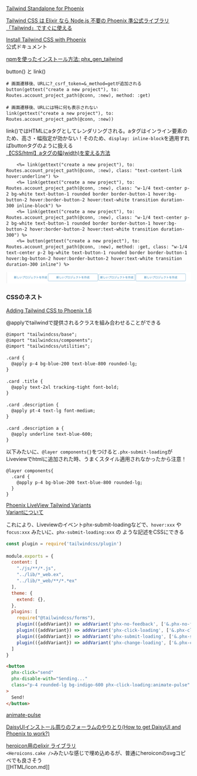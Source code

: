 [Tailwind Standalone for Phoenix](https://fly.io/phoenix-files/tailwind-standalone/)

[Tailwind CSS は Elixir なら Node.js 不要の Phoenix 準公式ライブラリ「Tailwind」ですぐに使える](https://qiita.com/piacerex/items/c2e6b1763fbcc7679e67)

[Install Tailwind CSS with Phoenix](https://tailwindcss.com/docs/guides/phoenix)  
公式ドキュメント

[npmを使ったインストール方法: phx_gen_tailwind](https://github.com/kevinlang/phx_gen_tailwind)


button() と link()

```
# 画面遷移後、URLに?_csrf_token=&_method=getが追加される
button(gettext("create a new project"), to: Routes.account_project_path(@conn, :new), method: :get)

# 画面遷移後、URLには特に何も表示されない
link(gettext("create a new project"), to: Routes.account_project_path(@conn, :new))
```

link()ではHTMLにaタグとしてレンダリングされる。aタグはインライン要素のため、高さ・幅指定が効かない！そのため、`display: inline-block`を適用すればbuttonタグのように扱える  
[【CSS/html】aタグの幅(width)を変える方法](https://csshtml.work/a-width/)

```
    <%= link(gettext("create a new project"), to: Routes.account_project_path(@conn, :new), class: "text-content-link hover:underline") %>
    <%= link(gettext("create a new project"), to: Routes.account_project_path(@conn, :new), class: "w-1/4 text-center p-2 bg-white text-button-1 rounded border border-button-1 hover:bg-button-2 hover:border-button-2 hover:text-white transition duration-300 inline-block") %>
    <%= link(gettext("create a new project"), to: Routes.account_project_path(@conn, :new), class: "w-1/4 text-center p-2 bg-white text-button-1 rounded border border-button-1 hover:bg-button-2 hover:border-button-2 hover:text-white transition duration-300") %>
    <%= button(gettext("create a new project"), to: Routes.account_project_path(@conn, :new), method: :get, class: "w-1/4 text-center p-2 bg-white text-button-1 rounded border border-button-1 hover:bg-button-2 hover:border-button-2 hover:text-white transition duration-300 inline") %>
```

![img](assets/img1.png)

### CSSのネスト

[Adding Tailwind CSS to Phoenix 1.6](https://pragmaticstudio.com/tutorials/adding-tailwind-css-to-phoenix)

@applyでtailwindで提供されるクラスを組み合わせることができる

```
@import "tailwindcss/base";
@import "tailwindcss/components";
@import "tailwindcss/utilities";

.card {
  @apply p-4 bg-blue-200 text-blue-800 rounded-lg;
}

.card .title {
  @apply text-2xl tracking-tight font-bold;
}

.card .description {
  @apply pt-4 text-lg font-medium;
}

.card .description a {
  @apply underline text-blue-600;
}
```

以下みたいに、`@layer components{}`をつけると`.phx-submit-loading`がLiveviewでhtmlに追加された時、うまくスタイル適用されなかったから注意！

```
@layer components{
  .card {
    @apply p-4 bg-blue-200 text-blue-800 rounded-lg;
  }
}
```

[Phoenix LiveView Tailwind Variants](https://fly.io/phoenix-files/phoenix-liveview-tailwind-variants/)  
[Variantについて](https://tailwindcss.com/docs/plugins#adding-variants)

これにより、Liveviewのイベントphx-submit-loadingなどで、`hover:xxx` や `focus:xxx` みたいに、`phx-submit-loading:xxx` の ような記述をCSSにできる

```js assets/tailwind.config.js
const plugin = require('tailwindcss/plugin')

module.exports = {
  content: [
    "./js/**/*.js",
    "../lib/*_web.ex",
    "../lib/*_web/**/*.*ex"
  ],
  theme: {
    extend: {},
  },
  plugins: [
    require("@tailwindcss/forms"),
    plugin(({addVariant}) => addVariant('phx-no-feedback', ['&.phx-no-feedback', '.phx-no-feedback &'])),
    plugin(({addVariant}) => addVariant('phx-click-loading', ['&.phx-click-loading', '.phx-click-loading &'])),
    plugin(({addVariant}) => addVariant('phx-submit-loading', ['&.phx-submit-loading', '.phx-submit-loading &'])),
    plugin(({addVariant}) => addVariant('phx-change-loading', ['&.phx-change-loading', '.phx-change-loading &']))
  ]
}
```

```html hogehoge.html.heex
<button
  phx-click="send"
  phx-disable-with="Sending..."
  class="p-4 rounded-lg bg-indigo-600 phx-click-loading:animate-pulse"
>
  Send!
</button>
```

[animate-pulse](https://tailwindcss.com/docs/animation#pulse)

[DaisyUIインストール周りのフォーラムのやりとり(How to get DaisyUI and Phoenix to work?)](https://elixirforum.com/t/how-to-get-daisyui-and-phoenix-to-work/46612)

[heroicon用のelixir ライブラリ](https://github.com/mveytsman/heroicons_elixir/blob/main/LICENSE)  
`<Heroicons.cake />`みたいな感じで埋め込めるが、普通にheroiconのsvgコピペでも良さそう  
[[HTML/icon.md]]
